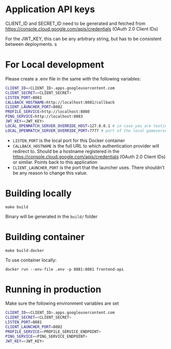 # Application API keys

CLIENT_ID and SECRET_ID need to be generated and fetched from https://console.cloud.google.com/apis/credentials (OAuth 2.0 Client IDs)

For the JWT_KEY, this can be any arbitrary string, but has to be consistent between deployments.
s
# For Local development

Please create a .env file in the same with the following variables:

```bash
CLIENT_ID=<CLIENT_ID>.apps.googleusercontent.com
CLIENT_SECRET=<CLIENT_SECRET>
LISTEN_PORT=8081
CALLBACK_HOSTNAME=http://localhost:8081/callback
CLIENT_LAUNCHER_PORT=8082
PROFILE_SERVICE=http://localhost:8080
PING_SERVICE=http://localhost:8083
JWT_KEY=<JWT_KEY>
LOCAL_OPENMATCH_SERVER_OVERRIDE_HOST=127.0.0.1 # in case you are testing local gameserver build and have no connection to agones nor openmatch
LOCAL_OPENMATCH_SERVER_OVERRIDE_PORT=7777 # port of the local gameserver
```

* `LISTEN_PORT` is the local port for this Docker container
* `CALLBACK_HOSTNAME` is the full URL to which authentication provider will redirect to. Should be a hostname registered in the https://console.cloud.google.com/apis/credentials (OAuth 2.0 Client IDs) or similar. Points back to this application
* `CLIENT_LAUNCHER_PORT` is the port that the launcher uses. There shouldn't be any reason to change this value.

# Building locally

`make build`

Binary will be generated in the `build/` folder

# Building container

`make build-docker`

To use container locally:

`docker run --env-file .env -p 8081:8081 frontend-api`

# Running in production

Make sure the following environment variables are set

```bash
CLIENT_ID=<CLIENT_ID>.apps.googleusercontent.com
CLIENT_SECRET=<CLIENT_SECRET>
LISTEN_PORT=8081
CLIENT_LAUNCHER_PORT=8082
PROFILE_SERVICE=<PROFILE_SERVICE_ENDPOINT>
PING_SERVICE=<PING_SERVICE_ENDPOINT>
JWT_KEY=<JWT_KEY>
```
